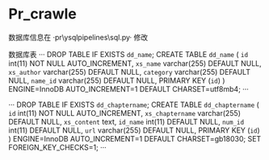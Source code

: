 # Pr_crawle

数据库信息在 ·pr\ysqlpipelines\sql.py· 修改

数据库表
···
DROP TABLE IF EXISTS `dd_name`;
CREATE TABLE `dd_name` (
  `id` int(11) NOT NULL AUTO_INCREMENT,
  `xs_name` varchar(255) DEFAULT NULL,
  `xs_author` varchar(255) DEFAULT NULL,
  `category` varchar(255) DEFAULT NULL,
  `name_id` varchar(255) DEFAULT NULL,
  PRIMARY KEY (`id`)
) ENGINE=InnoDB AUTO_INCREMENT=1 DEFAULT CHARSET=utf8mb4;
···

···
DROP TABLE IF EXISTS `dd_chaptername`;
CREATE TABLE `dd_chaptername` (
  `id` int(11) NOT NULL AUTO_INCREMENT,
  `xs_chaptername` varchar(255) DEFAULT NULL,
  `xs_content` text,
  `id_name` int(11) DEFAULT NULL,
  `num_id` int(11) DEFAULT NULL,
  `url` varchar(255) DEFAULT NULL,
  PRIMARY KEY (`id`)
) ENGINE=InnoDB AUTO_INCREMENT=1 DEFAULT CHARSET=gb18030;
SET FOREIGN_KEY_CHECKS=1;
···